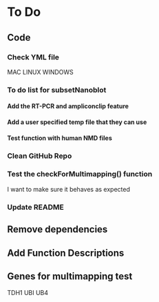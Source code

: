 # To Do

## Code

### Check YML file
MAC
LINUX
WINDOWS

### To do list for subsetNanoblot
#### Add the RT-PCR and ampliconclip feature
#### Add a user specified temp file that they can use
#### Test function with human NMD files 

### Clean GitHub Repo

### Test the checkForMultimapping() function
I want to make sure it behaves as expected

### Update README 
## Remove dependencies
## Add Function Descriptions

## Genes for multimapping test
TDH1
UBI UB4

